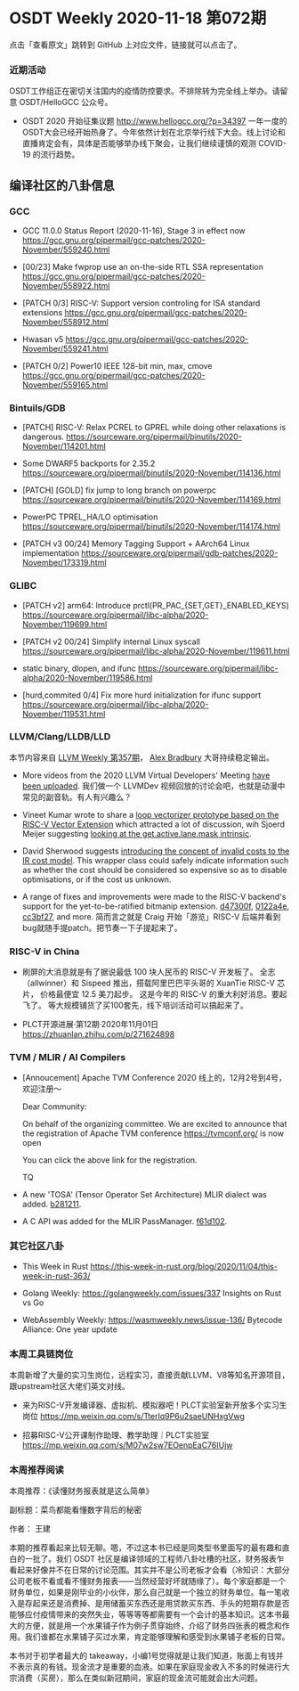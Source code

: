 # OSDT Weekly 2020-11-18 第072期

点击「查看原文」跳转到 GitHub 上对应文件，链接就可以点击了。

### 近期活动

OSDT工作组正在密切关注国内的疫情防控要求。不排除转为完全线上举办。请留意 OSDT/HelloGCC 公众号。

- OSDT 2020 开始征集议题
  http://www.hellogcc.org/?p=34397
  一年一度的OSDT大会已经开始热身了。今年依然计划在北京举行线下大会。线上讨论和直播肯定会有，具体是否能够举办线下聚会，让我们继续谨慎的观测 COVID-19 的流行趋势。

## 编译社区的八卦信息

### GCC

- GCC 11.0.0 Status Report (2020-11-16), Stage 3 in effect now
  https://gcc.gnu.org/pipermail/gcc-patches/2020-November/559240.html    

- [00/23] Make fwprop use an on-the-side RTL SSA representation
  https://gcc.gnu.org/pipermail/gcc-patches/2020-November/558922.html

- [PATCH 0/3] RISC-V: Support version controling for ISA standard extensions
  https://gcc.gnu.org/pipermail/gcc-patches/2020-November/558912.html

- Hwasan v5
  https://gcc.gnu.org/pipermail/gcc-patches/2020-November/559241.html

- [PATCH 0/2] Power10 IEEE 128-bit min, max, cmove
  https://gcc.gnu.org/pipermail/gcc-patches/2020-November/559165.html

### Bintuils/GDB

- [PATCH] RISC-V: Relax PCREL to GPREL while doing other relaxations is dangerous.
  https://sourceware.org/pipermail/binutils/2020-November/114201.html

- Some DWARF5 backports for 2.35.2
  https://sourceware.org/pipermail/binutils/2020-November/114136.html

- [PATCH] [GOLD] fix jump to long branch on powerpc
  https://sourceware.org/pipermail/binutils/2020-November/114169.html

- PowerPC TPREL_HA/LO optimisation
  https://sourceware.org/pipermail/binutils/2020-November/114174.html

- [PATCH v3 00/24] Memory Tagging Support + AArch64 Linux implementation
  https://sourceware.org/pipermail/gdb-patches/2020-November/173319.html

### GLIBC

- [PATCH v2] arm64: Introduce prctl(PR_PAC_{SET,GET}_ENABLED_KEYS)
  https://sourceware.org/pipermail/libc-alpha/2020-November/119699.html

- [PATCH v2 00/24] Simplify internal Linux syscall
  https://sourceware.org/pipermail/libc-alpha/2020-November/119611.html

- static binary, dlopen, and ifunc
  https://sourceware.org/pipermail/libc-alpha/2020-November/119586.html

- [hurd,commited 0/4] Fix more hurd initialization for ifunc support
  https://sourceware.org/pipermail/libc-alpha/2020-November/119531.html

### LLVM/Clang/LLDB/LLD

本节内容来自 [LLVM Weekly 第357期](http://llvmweekly.org/issue/358)，
[Alex Bradbury](https://www.linkedin.com/in/alex-bradbury/) 大哥持续稳定输出。

* More videos from the 2020 LLVM Virtual Developers' Meeting [have been uploaded](https://www.youtube.com/playlist?list=PL_R5A0lGi1ABzH_FIZSx0sHQkOqI7p4Cg).
  我们做一个 LLVMDev 视频回放的讨论会吧，也就是动漫中常见的副音轨。有人有兴趣么？

* Vineet Kumar wrote to share a [loop vectorizer prototype based on the RISC-V Vector Extension](http://lists.llvm.org/pipermail/llvm-dev/2020-November/146319.html) which attracted a lot of discussion, wih Sjoerd Meijer suggesting [looking at the get.active.lane.mask intrinsic](http://lists.llvm.org/pipermail/llvm-dev/2020-November/146399.html).

* David Sherwood suggests [introducing the concept of invalid costs to the IR cost model](http://lists.llvm.org/pipermail/llvm-dev/2020-November/146408.html).
  This wrapper class could safely indicate information such as whether the cost should be considered so expensive so as to disable optimisations, or if the cost us unknown.

* A range of fixes and improvements were made to the RISC-V backend's support for the yet-to-be-ratified bitmanip extension.
  [d47300f](https://reviews.llvm.org/rGd47300f503c),
  [0122a4e](https://reviews.llvm.org/rG0122a4ea661),
  [cc3bf27](https://reviews.llvm.org/rGcc3bf270776), and more.
  简而言之就是 Craig 开始「游览」RISC-V 后端并看到bug就随手提patch。把节奏一下子提起来了。

### RISC-V in China

- 刷屏的大消息就是有了据说最低 100 块人民币的 RISC-V 开发板了。
  全志（allwinner）和 Sispeed 推出，搭载阿里巴巴平头哥的 XuanTie RISC-V 芯片，
  价格最便宜 12.5 美刀起步。
  这是今年的 RISC-V 的重大利好消息。要起飞了。
  等大规模铺货了买100套先，线下培训活动可以搞起来了。

- PLCT开源进展·第12期·2020年11月01日
  https://zhuanlan.zhihu.com/p/271624898

### TVM / MLIR / AI Compilers

- [Annoucement] Apache TVM Conference 2020
  线上的，12月2号到4号，欢迎注册～

    Dear Community:

    On behalf of the organizing committee. We are excited to announce that the
    registration of Apache TVM conference https://tvmconf.org/  is now open

    You can click the above link for the registration.

    TQ

* A new 'TOSA' (Tensor Operator Set Architecture) MLIR dialect was added.
  [b281211](https://reviews.llvm.org/rGb28121133d8).

* A C API was added for the MLIR PassManager.
  [f61d102](https://reviews.llvm.org/rGf61d1028fa5).

### 其它社区八卦

- This Week in Rust
  https://this-week-in-rust.org/blog/2020/11/04/this-week-in-rust-363/

- Golang Weekly:
  https://golangweekly.com/issues/337
  Insights on Rust vs Go

- WebAssembly Weekly:
  https://wasmweekly.news/issue-136/
  Bytecode Alliance: One year update

### 本周工具链岗位

本周新增了大量的实习生岗位，远程实习，直接贡献LLVM、V8等知名开源项目，跟upstream社区大佬们英文对线。

- 来为RISC-V开发编译器、虚拟机、模拟器吧！PLCT实验室新开放多个实习生岗位
  https://mp.weixin.qq.com/s/TterIq9P6u2saeUNHxgVwg

- 招募RISC-V公开课制作助理、教学助理｜PLCT实验室
  https://mp.weixin.qq.com/s/M07w2sw7EOenpEaC76IUjw

### 本周推荐阅读

本周推荐：《读懂财务报表就是这么简单》

副标题：菜鸟都能看懂数字背后的秘密

作者： 王建

本期的推荐看起来比较无聊。嗯，不过这本书已经是同类型书里面写的最有趣和直白的一批了。我们 OSDT 社区是编译领域的工程师八卦吐槽的社区，财务报表乍看起来好像并不在日常的讨论范围。其实并不是公司老板才会看（冷知识：大部分公司老板不看或看不懂财务报表——当然经营好坏就随缘了）。每个家庭都是一个财务单位，如果是刚毕业的小伙伴，那么自己就是一个独立的财务单位。每一笔收入是存起来还是消费掉、是用储蓄买东西还是用贷款买东西、手头的短期存款是否能够应付疫情带来的突然失业，等等等等都需要有一个会计的基本知识。这本书最大的方便，就是用一个水果铺子作为例子贯穿始终，介绍了财务四张表的概念和作用。我们谁都在水果铺子买过水果，肯定能够理解和感受到水果铺子老板的日常。

本书对于初学者最大的 takeaway，小编1号觉得就是让我们知道，账面上有钱并不表示真的有钱。现金流才是重要的血液。如果在家庭现金收入不多的时候进行大宗消费（买房），那么在类似新冠期间，家庭的现金流可能就会出大问题。
